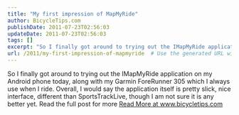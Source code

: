 ```yaml
---
title: "My first impression of MapMyRide"
author: BicycleTips.com
publishDate: 2011-07-23T02:56:03
updateDate: 2011-07-23T02:56:03
tags: []
excerpt: "So I finally got around to trying out the IMapMyRide application on my Android phone today, along with my Garmin&nbsp;ForeRunner 305&nbsp;which I always use when I ride. Overall, I would say the application itself is pretty slick, nice interface, different than&nbsp;SportsTrackLive, though I am not sure it is any better yet. Read the full post for more"
url: /2011/my-first-impression-of-mapmyride  # Use the generated URL with year
---
```

So I finally got around to trying out the IMapMyRide application on my Android phone today, along with my Garmin&nbsp;ForeRunner 305&nbsp;which I always use when I ride. Overall, I would say the application itself is pretty slick, nice interface, different than&nbsp;SportsTrackLive, though I am not sure it is any better yet. Read the full post for more <a href="https://www.bicycletips.com/tips/aid/10">Read More at www.bicycletips.com</a>
